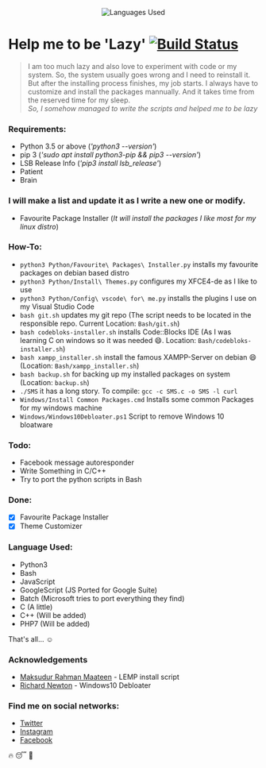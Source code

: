 <p align="center">
<img title="Languages Used" src="https://badge.langauge.io/dreygur/iAmLazy" />
</p>

# Help me to be 'Lazy' [![Build Status](https://travis-ci.org/dreygur/iAmLazy.svg?branch=master)](https://travis-ci.org/dreygur/iAmLazy) <a class="icon-twitter social-button color" href="http://twitter.com/drreygur"></a>

> I am too much lazy and also love to experiment with code
or my system. So, the system usually goes wrong and I need to
reinstall it. But after the installing process finishes, my job starts.
I always have to customize and install the packages mannually.
And it takes time from the reserved time for my sleep.  
_So, I somehow managed to write the scripts and helped me to be lazy_

### Requirements:

* Python 3.5 or above (_'python3 --version'_)
* pip 3 (_'sudo apt install python3-pip && pip3 --version'_)
* LSB Release Info (_'pip3 install lsb_release'_)
* Patient
* Brain

### I will make a list and update it as I write a new one or modify.

* Favourite Package Installer (_It will install the packages I like most for my linux distro_)

### How-To:
* `python3 Python/Favourite\ Packages\ Installer.py` installs my favourite packages on debian based distro
* `python3 Python/Install\ Themes.py` configures my XFCE4-de as I like to use
* `python3 Python/Config\ vscode\ for\ me.py` installs the plugins I use on my Visual Studio Code
* `bash git.sh` updates my git repo (The script needs to be located in the responsible repo. Current Location: `Bash/git.sh`)
* `bash codebloks-installer.sh` installs Code::Blocks IDE (As I was learning C on windows so it was needed :smile:. Location: `Bash/codebloks-installer.sh`)
* `bash xampp_installer.sh` install the famous XAMPP-Server on debian :smile: (Location: `Bash/xampp_installer.sh`)
* `bash backup.sh` for backing up my installed packages on system (Location: `backup.sh`)
* `./SMS` it has a long story. To compile: `gcc -c SMS.c -o SMS -l curl`
* `Windows/Install Common Packages.cmd` Installs some common Packages for my windows machine
* `Windows/Windows10Debloater.ps1` Script to remove Windows 10 bloatware

### Todo:

* Facebook message autoresponder
* Write Something in C/C++
* Try to port the python scripts in Bash

### Done:

- [x] Favourite Package Installer
- [x] Theme Customizer

### Language Used:
* Python3
* Bash
* JavaScript
* GoogleScript (JS Ported for Google Suite)
* Batch (Microsoft tries to port everything they find)
* C (A little)
* C++ (Will be added)
* PHP7 (Will be added)

That's all... :relaxed:


### Acknowledgements

- [Maksudur Rahman Maateen](https://github.com/maateen) - LEMP install script
- [Richard Newton](https://github.com/Sycnex) - Windows10 Debloater

### Find me on social networks:
- [Twitter](https://twitter.com/rytotul)
- [Instagram](https://instagram.com/drreygur)
- [Facebook](https://facebook.com/dreygur)

:fire: :sleeping: :penguin:
